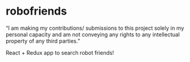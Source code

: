 # robofriends

“I am making my contributions/ submissions to this project solely in my personal capacity and am not conveying any rights to any intellectual property of any third parties.”

React + Redux app to search robot friends!
